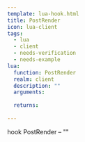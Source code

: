 ```yaml
---
template: lua-hook.html
title: PostRender
icon: lua-client
tags:
  - lua
  - client
  - needs-verification
  - needs-example
lua:
  function: PostRender
  realm: client
  description: ""
  arguments:
  
  returns:
    
---
```


<div class="lua__search__keywords">
hook PostRender &#x2013; ""
</div>
